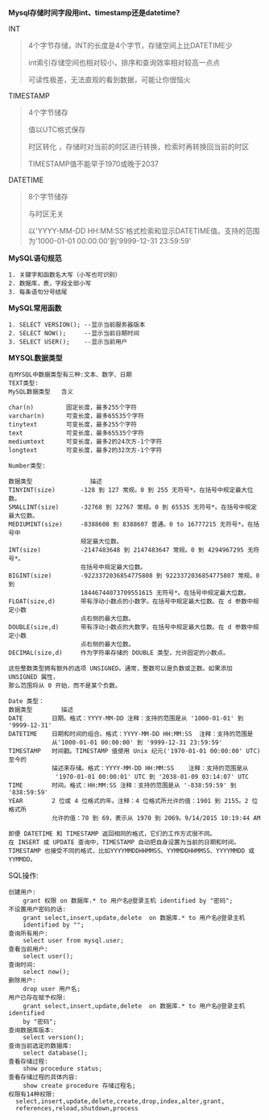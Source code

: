 **Mysql存储时间字段用int、timestamp还是datetime?**

INT
> 4个字节存储，INT的长度是4个字节，存储空间上比DATETIME少
> 
> int索引存储空间也相对较小，排序和查询效率相对较高一点点
> 
> 可读性极差，无法直观的看到数据，可能让你很恼火

TIMESTAMP

> 4个字节储存
> 
> 值以UTC格式保存
> 
> 时区转化 ，存储时对当前的时区进行转换，检索时再转换回当前的时区
> 
> TIMESTAMP值不能早于1970或晚于2037


DATETIME

> 8个字节储存
> 
> 与时区无关
> 
> 以'YYYY-MM-DD HH:MM:SS'格式检索和显示DATETIME值。支持的范围为'1000-01-01 00:00:00'到'9999-12-31 23:59:59'

**MySQL语句规范**

    1. 关键字和函数名大写（小写也可识别）
    2. 数据库，表，字段全部小写
    3. 每条语句分号结尾


**MySQL常用函数**

    1. SELECT VERSION(); --显示当前服务器版本
    2. SELECT NOW(); 	 --显示当前日期时间
    3. SELECT USER();	 --显示当前用户

**MYSQL数据类型**

	在MYSQL中数据类型有三种:文本、数字、日期
	TEXT类型:
    MySQL数据类型	含义   

    char(n)			固定长度，最多255个字符
    varchar(n)		可变长度，最多65535个字符
    tinytext		可变长度，最多255个字符
    text			可变长度，最多65535个字符
    mediumtext		可变长度，最多2的24次方-1个字符
    longtext		可变长度，最多2的32次方-1个字符

	Number类型:

	数据类型				描述
	TINYINT(size)		-128 到 127 常规。0 到 255 无符号*。在括号中规定最大位数。
	SMALLINT(size)		-32768 到 32767 常规。0 到 65535 无符号*。在括号中规定最大位数。
	MEDIUMINT(size)		-8388608 到 8388607 普通。0 to 16777215 无符号*。在括号中
						规定最大位数。
	INT(size)			-2147483648 到 2147483647 常规。0 到 4294967295 无符号*。
						在括号中规定最大位数。
	BIGINT(size)		-9223372036854775808 到 9223372036854775807 常规。0 到
						18446744073709551615 无符号*。在括号中规定最大位数。
	FLOAT(size,d)		带有浮动小数点的小数字。在括号中规定最大位数。在 d 参数中规定小数
						点右侧的最大位数。
	DOUBLE(size,d)		带有浮动小数点的大数字。在括号中规定最大位数。在 d 参数中规定小数
						点右侧的最大位数。
	DECIMAL(size,d)		作为字符串存储的 DOUBLE 类型，允许固定的小数点。

	这些整数类型拥有额外的选项 UNSIGNED。通常，整数可以是负数或正数。如果添加 UNSIGNED 属性，
	那么范围将从 0 开始，而不是某个负数。

	Date 类型：
    数据类型		描述
    DATE	 	日期。格式：YYYY-MM-DD 注释：支持的范围是从 '1000-01-01' 到 '9999-12-31'
    DATETIME	日期和时间的组合。格式：YYYY-MM-DD HH:MM:SS  注释：支持的范围是
				从'1000-01-01 00:00:00' 到 '9999-12-31 23:59:59'
    TIMESTAMP	时间戳。TIMESTAMP 值使用 Unix 纪元('1970-01-01 00:00:00' UTC) 至今的
				描述来存储。格式：YYYY-MM-DD HH:MM:SS	注释：支持的范围是从
				 '1970-01-01 00:00:01' UTC 到 '2038-01-09 03:14:07' UTC
    TIME		时间。格式：HH:MM:SS 注释：支持的范围是从 '-838:59:59' 到 '838:59:59'
    YEAR		2 位或 4 位格式的年。注释：4 位格式所允许的值：1901 到 2155。2 位格式所
				允许的值：70 到 69，表示从 1970 到 2069。9/14/2015 10:19:44 AM 

    即便 DATETIME 和 TIMESTAMP 返回相同的格式，它们的工作方式很不同。
	在 INSERT 或 UPDATE 查询中，TIMESTAMP 自动把自身设置为当前的日期和时间。
	TIMESTAMP 也接受不同的格式，比如YYYYMMDDHHMMSS、YYMMDDHHMMSS、YYYYMMDD 或 YYMMDD。

SQL操作:

	创建用户:
		grant 权限 on 数据库.* to 用户名@登录主机 identified by "密码";
	不设置用户密码的话:
		grant select,insert,update,delete  on 数据库.* to 用户名@登录主机 
		identified by "";
	查询所有用户:
		select user from mysql.user;
	查看当前用户:
		select user();
	查询时间:
		select now();
	删除用户:
		drop user 用户名;
	用户已存在赋予权限:
		grant select,insert,update,delete  on 数据库.* to 用户名@登录主机 identified 
		by "密码";
	查询数据库版本:
		select version();
	查询当前选定的数据库:
		select database();
	查看存储过程:
		show procedure status;
	查看存储过程的具体内容:
		show create procedure 存储过程名;
	权限有14种权限:
	  select,insert,update,delete,create,drop,index,alter,grant,
	  references,reload,shutdown,process
	





